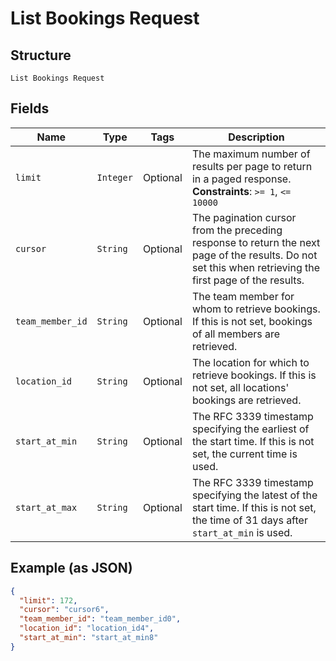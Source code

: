 
# List Bookings Request

## Structure

`List Bookings Request`

## Fields

| Name | Type | Tags | Description |
|  --- | --- | --- | --- |
| `limit` | `Integer` | Optional | The maximum number of results per page to return in a paged response.<br>**Constraints**: `>= 1`, `<= 10000` |
| `cursor` | `String` | Optional | The pagination cursor from the preceding response to return the next page of the results. Do not set this when retrieving the first page of the results. |
| `team_member_id` | `String` | Optional | The team member for whom to retrieve bookings. If this is not set, bookings of all members are retrieved. |
| `location_id` | `String` | Optional | The location for which to retrieve bookings. If this is not set, all locations' bookings are retrieved. |
| `start_at_min` | `String` | Optional | The RFC 3339 timestamp specifying the earliest of the start time. If this is not set, the current time is used. |
| `start_at_max` | `String` | Optional | The RFC 3339 timestamp specifying the latest of the start time. If this is not set, the time of 31 days after `start_at_min` is used. |

## Example (as JSON)

```json
{
  "limit": 172,
  "cursor": "cursor6",
  "team_member_id": "team_member_id0",
  "location_id": "location_id4",
  "start_at_min": "start_at_min8"
}
```

